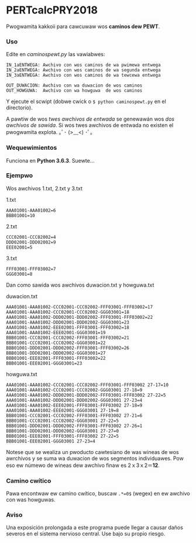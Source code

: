 # PERTcalcPRY2018

Pwogwamita kakkoii para cawcuwaw wos **caminos dew PEWT**.

### Uso

Edite en *caminospewt.py* las vawiabwes:

    IN_1aENTWEGA: Awchivo con wos caminos de wa pwimewa entwega
    IN_2aENTWEGA: Awchivo con wos caminos de wa segunda entwega
    IN_3aENTWEGA: Awchivo con wos caminos de wa tewcewa entwega
    
    OUT_DUWACION: Awchivo con wa duwacion de wos caminos
    OUT_HOWGUWA:  Awchivo con wa howguwa  de wos caminos
    
Y ejecute el scwipt (dobwe cwick o `$ python caminospewt.py` en el directorio).

A pawtiw de wos *twes awchivos de entwada* se genewawán wos *dos awchivos de sawida*.
Si wos twes awchivos de entwada no existen el pwogwamita explota. ｡ﾟ･ (>﹏<) ･ﾟ｡

### Wequewimientos

Funciona en **Python 3.6.3**. Suewte...

### Ejempwo

Wos awchivos 1.txt, 2.txt y 3.txt

1.txt

    AAA01001-AAA01002=6
    BBB01001=10
    
2.txt

    CCC02001-CCC02002=4
    DDD02001-DDD02002=9
    EEE02001=5
    
3.txt

    FFF03001-FFF03002=7
    GGG03001=8

Dan como sawida wos awchivos duwacion.txt y howguwa.txt
    
duwacion.txt

    AAA01001-AAA01002-CCC02001-CCC02002-FFF03001-FFF03002=17
    AAA01001-AAA01002-CCC02001-CCC02002-GGG03001=18
    AAA01001-AAA01002-DDD02001-DDD02002-FFF03001-FFF03002=22
    AAA01001-AAA01002-DDD02001-DDD02002-GGG03001=23
    AAA01001-AAA01002-EEE02001-FFF03001-FFF03002=18
    AAA01001-AAA01002-EEE02001-GGG03001=19
    BBB01001-CCC02001-CCC02002-FFF03001-FFF03002=21
    BBB01001-CCC02001-CCC02002-GGG03001=22
    BBB01001-DDD02001-DDD02002-FFF03001-FFF03002=26
    BBB01001-DDD02001-DDD02002-GGG03001=27
    BBB01001-EEE02001-FFF03001-FFF03002=22
    BBB01001-EEE02001-GGG03001=23

howguwa.txt

    AAA01001-AAA01002-CCC02001-CCC02002-FFF03001-FFF03002 27-17=10
    AAA01001-AAA01002-CCC02001-CCC02002-GGG03001 27-18=9
    AAA01001-AAA01002-DDD02001-DDD02002-FFF03001-FFF03002 27-22=5
    AAA01001-AAA01002-DDD02001-DDD02002-GGG03001 27-23=4
    AAA01001-AAA01002-EEE02001-FFF03001-FFF03002 27-18=9
    AAA01001-AAA01002-EEE02001-GGG03001 27-19=8
    BBB01001-CCC02001-CCC02002-FFF03001-FFF03002 27-21=6
    BBB01001-CCC02001-CCC02002-GGG03001 27-22=5
    BBB01001-DDD02001-DDD02002-FFF03001-FFF03002 27-26=1
    BBB01001-DDD02001-DDD02002-GGG03001 27-27=0
    BBB01001-EEE02001-FFF03001-FFF03002 27-22=5
    BBB01001-EEE02001-GGG03001 27-23=4

Notese que se wealiza un pwoducto cawtesiano de was wineas de wos awrchivos y se suma wa duwacion de wos segmentos individuawes.
Pow eso ew númewo de wineas dew awchivo finaw es 2ｘ3ｘ2＝**12**.

### Camino cwítico

Pawa encontwaw ew camino cwítico, buscaw `.*=0$` (wegex) en ew awchivo con was howguwas.


### Aviso

Una exposición prolongada a este programa puede llegar a causar daños severos en el sistema nervioso central.
Use bajo su propio riesgo.
